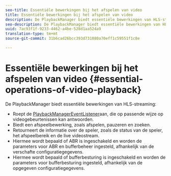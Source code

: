 ```yaml
---
seo-title: Essentiële bewerkingen bij het afspelen van video
title: Essentiële bewerkingen bij het afspelen van video
description: De PlaybackManager biedt essentiële bewerkingen van HLS-streaming
seo-description: De PlaybackManager biedt essentiële bewerkingen van HLS-streaming
uuid: 7ac93f1f-9233-4462-a4be-528d1aa524a9
translation-type: tm+mt
source-git-commit: 31b6cad26bcc393d731080a70eff1c59551f1c8e

---
```



# Essentiële bewerkingen bij het afspelen van video {#essential-operations-of-video-playback}

De PlaybackManager biedt essentiële bewerkingen van HLS-streaming:

* Roept de [PlaybackManagerEventListener](https://help.adobe.com/en_US/primetime/api/reference_implementation/android/javadoc/com/adobe/primetime/reference/manager/PlaybackManager.PlaybackManagerEventListener.html)aan, die op passende wijze op videogebeurtenissen kan antwoorden.
* Biedt een afspeelbewerking, zoals afspelen, pauzeren en zoeken.
* Retourneert de informatie over de speler, zoals de status van de speler, het afspeelbereik en de live videostream.
* Hiermee wordt bepaald of ABR is ingeschakeld en worden de parameters voor ABR en bufferbeheer ingesteld, afhankelijk van de verschafte configuratiegegevens.
* Hiermee wordt bepaald of bufferbesturing is ingeschakeld en worden de parameters voor bufferbesturing ingesteld, afhankelijk van de opgegeven configuratiegegevens.